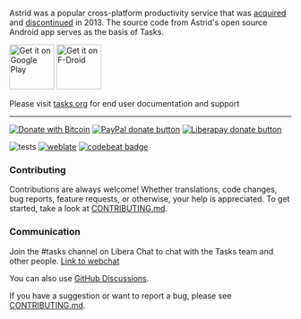 Astrid was a popular cross-platform productivity service that was [acquired](https://web.archive.org/web/20130811052500/http://blog.astrid.com/blog/2013/05/01/yahoo-acquires-astrid/) and [discontinued](https://techcrunch.com/2013/07/06/astrid-goes-dark-august-5-goodnight-sweet-squid/) in 2013. The source code from Astrid's open source Android app serves as the basis of Tasks.

[<img src="https://play.google.com/intl/en_us/badges/images/generic/en_badge_web_generic.png"
    alt="Get it on Google Play"
    height="80">](https://play.google.com/store/apps/details?id=org.tasks)
[<img src="https://fdroid.gitlab.io/artwork/badge/get-it-on.png"
    alt="Get it on F-Droid"
    height="80">](https://f-droid.org/packages/org.tasks)

Please visit [tasks.org](https://tasks.org) for end user documentation and support

---

[![Donate with Bitcoin](https://img.shields.io/badge/bitcoin-donate-yellow.svg?logo=bitcoin)](https://tasks.org/docs/donate)
[![PayPal donate button](https://img.shields.io/badge/paypal-donate-yellow.svg?logo=paypal)](https://www.paypal.com/cgi-bin/webscr?cmd=_donations&business=alex@tasks.org)
[![Liberapay donate button](https://img.shields.io/liberapay/receives/tasks.svg?logo=liberapay)](https://liberapay.com/tasks/donate)

![tests](https://github.com/tasks/tasks/workflows/Run%20tests/badge.svg) [![weblate](https://hosted.weblate.org/widgets/tasks/-/android/svg-badge.svg)](https://hosted.weblate.org/engage/tasks/?utm_source=widget) [![codebeat badge](https://codebeat.co/badges/07924fca-2f18-4eff-99a3-120ec5ac2d5f)](https://codebeat.co/projects/github-com-tasks-tasks-main)

### Contributing

Contributions are always welcome! Whether translations, code changes, bug reports, feature requests, or otherwise, your help is appreciated. To get started, take a look at [CONTRIBUTING.md](CONTRIBUTING.md).

### Communication

Join the #tasks channel on Libera Chat to chat with the Tasks team and other people. [Link to webchat](https://web.libera.chat/#tasks)

You can also use [GitHub Discussions](https://github.com/tasks/tasks/discussions).

If you have a suggestion or want to report a bug, please see [CONTRIBUTING.md](CONTRIBUTING.md).
